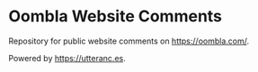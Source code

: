 # Oombla Website Comments

Repository for public website comments on https://oombla.com/.

Powered by https://utteranc.es.
